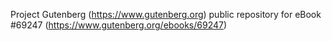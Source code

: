 Project Gutenberg (https://www.gutenberg.org) public repository for
eBook #69247 (https://www.gutenberg.org/ebooks/69247)
